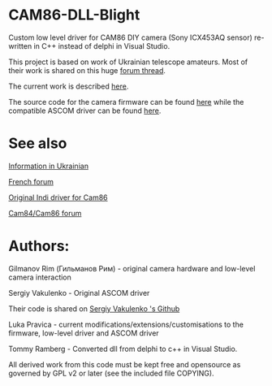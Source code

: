 # CAM86-DLL-Blight
Custom low level driver for CAM86 DIY camera (Sony ICX453AQ sensor) re-written in C++ instead of delphi in Visual Studio.

This project is based on work of Ukrainian telescope amateurs.
Most of their work is shared on this huge [forum thread](http://www.astroclub.kiev.ua/forum/index.php?topic=28929.0).

The current work is described [here](http://www.iceinspace.com.au/forum/showthread.php?t=146493).

The source code for the camera firmware can be found [here](https://github.com/CookingBlight/CAM86-FW-Blight) while the compatible ASCOM driver can be found [here](https://github.com/).

# See also
[Information in Ukrainian](http://astroccd.org/)

[French forum](http://www.webastro.net/forum/showthread.php?t=141764)

[Original Indi driver for Cam86](https://github.com/gehelem/indi_cam86_ccd)

[Cam84/Cam86 forum](http://www.cloudynights.com/topic/497530-diy-astro-ccd-16-bit-color-6mpx-camera/)


# Authors:
Gilmanov Rim (Гильманов Рим) - original camera hardware and low-level camera interaction

Sergiy Vakulenko - Original ASCOM driver 

Their code is shared on [Sergiy Vakulenko 's Github](https://github.com/vakulenko/CAM8_software)


Luka Pravica - current modifications/extensions/customisations to the firmware, low-level driver and ASCOM driver

Tommy Ramberg - Converted dll from delphi to c++ in Visual Studio.

All derived work from this code must be kept free and opensource as governed by GPL v2 or later (see the included file COPYING).
